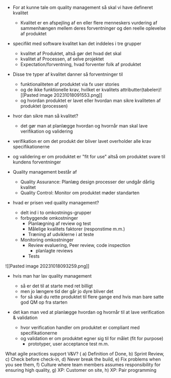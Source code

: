 * For at kunne tale om quality management så skal vi have defineret kvalitet
	* Kvalitet er en afspejling af en eller flere menneskers vurdering af sammenhængen mellem deres forventninger og den reelle oplevelse af produktet

* specifikt med software kvalitet kan det inddeles i tre grupper
	* kvalitet af Produktet, altså gør det hvad det skal
	* kvalitet af Processen, af selve projektet 
	* Expectation/forventning, hvad forventer folk af produktet  
* Disse tre typer af kvalitet danner så forventninger til 
	* funktionaliteten af produktet via fx user stories
	* og de ikke funktionelle krav, hvilket er kvalitets attributter(tabelen)![[Pasted image 20231018091553.png]]
	* og hvordan produktet er lavet eller hvordan man sikre kvaliteten af produktet (processen)

* hvor dan sikre man så kvalitet?
	* det gør man at planlægge hvordan og hvornår man skal lave verifikation og validering

* verifikation er om det produkt der bliver lavet overholder alle krav specifikationerne 
* og validering er om produktet er "fit for use" altså om produktet svare til kundens forventninger 

* Quality management består af 
	* Quality Assurance: Planlæg design processer der undgår dårlig kvalitet
	* Quality Control: Monitor om produktet møder standarten

* hvad er prisen ved quality management? 
	* delt ind i to omkostnings-grupper
	* forbyggende omkostninger 
		* Planlægning af review og test
		* Målelige kvalitets faktorer (responstime m.m.)
		* Træning af udviklerne i at teste
	* Monitoring omkostninger
		* Review evaluering, Peer review, code inspection
			* planlagte reviews 
		* Tests 

![[Pasted image 20231018093259.png]]
* hvis man har lav quality management 
	* så er det til at starte med ret billigt
	* men jo længere tid der går jo dyre bliver det 
	* for så skal du rette produktet til flere gange end hvis man bare satte god QM op fra starten

* det kan man ved at planlægge hvordan og hvornår til at lave verification & validation 
	* hvor verification handler om produktet er compliant med specifikationerne
	* og validation er om produktet egner sig til for målet (fit for purpose)
		* prototyper, user acceptance test m.m.




What agile practices support V&V? ( a) Definition of Done, b) Sprint Review, c) Check before check-in, d) Never break the build, e) Fix problems when you see them, f) Culture where team members assumes responsibility for ensuring high quality, g) XP: Customer on site, h) XP: Pair programming